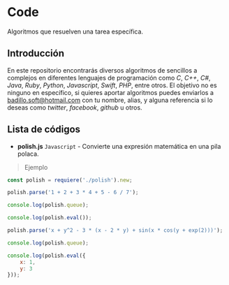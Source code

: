 # Code

Algoritmos que resuelven una tarea específica.

## Introducción

En este repositorio encontrarás diversos algoritmos de sencillos a complejos en diferentes
lenguajes de programación como *C*, *C++*, *C#*, *Java*, *Ruby*, *Python*, *Javascript*, *Swift*,
*PHP*, entre otros. El objetivo no es ninguno en específico, si quieres aportar algoritmos
puedes enviarlos a badillo.soft@hotmail.com con tu nombre, alias, y alguna referencia si
lo deseas como *twitter*, *facebook*, *github* u otros.

## Lista de códigos

* __polish.js__ `Javascript` - Convierte una expresión matemática en una pila polaca.

> Ejemplo

~~~js
const polish = requiere('./polish').new;

polish.parse('1 + 2 + 3 * 4 + 5 - 6 / 7');

console.log(polish.queue);

console.log(polish.eval());

polish.parse('x + y^2 - 3 * (x - 2 * y) + sin(x * cos(y + exp(2)))');

console.log(polish.queue);

console.log(polish.eval({
    x: 1,
    y: 3
}));
~~~

